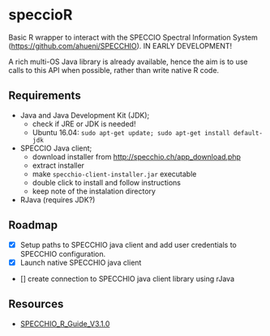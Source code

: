 # speccioR
Basic R wrapper to interact with the SPECCIO Spectral Information System (https://github.com/ahueni/SPECCHIO). IN EARLY DEVELOPMENT!

A rich multi-OS Java library is already available, hence the aim is to use calls to this API
when possible, rather than write native R code.

## Requirements

+ Java and Java Development Kit (JDK);
    + check if JRE or JDK is needed!
    + Ubuntu 16.04: `sudo apt-get update; sudo apt-get install default-jdk`
+ SPECCIO Java client;
    + download installer from http://specchio.ch/app_download.php
    + extract installer
    + make `specchio-client-installer.jar` executable
    + double click to install and follow instructions
    + keep note of the instalation directory
+ RJava (requires JDK?)


## Roadmap

+ [x] Setup paths to SPECCHIO java client and add user credentials to SPECCHIO configuration.
+ [x] Launch native SPECCHIO java client
+ [] create connection to SPECCHIO java client library using rJava

## Resources

+ [SPECCHIO_R_Guide_V3.1.0](ftp://v473.vanager.de/user_guides/SPECCHIO_R_Guide_V3.1.0.pdf)
